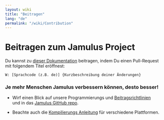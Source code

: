 ```yaml
---
layout: wiki
title: "Beitragen"
lang: "de"
permalink: "/wiki/Contribution"
---
```


# Beitragen zum Jamulus Project

Du kannst zu [dieser Dokumentation](https://github.com/jamulussoftware/jamulussoftware.github.io/) beitragen, indem Du einen Pull-Request mit folgendem Titel eröffnest:

`W: [Sprachcode (z.B. de)] {Kurzbeschreibung deiner Änderungen}` 

### Je mehr Menschen Jamulus verbessern können, desto besser!

* Wirf einen Blick auf unsere Programmierungs und [Beitragsrichtlinien](https://github.com/corrados/jamulus/issues/596) und in das [Jamulus GitHub repo](https://github.com/corrados/jamulus).

* Beachte auch die [Kompilierungs Anleitung](/wiki/Compiling) für verschiedene Plattformen.
